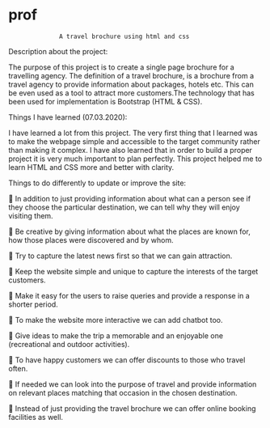 # prof
                  A travel brochure using html and css

Description about the project:

The purpose of this project is to create a single page brochure for a travelling agency. The definition of a travel brochure, is a brochure from a travel agency to provide information about packages, hotels etc. This can be even used as a tool to attract more customers.The technology that has been used for implementation is Bootstrap (HTML & CSS).


Things I have learned (07.03.2020):

I have learned a lot from this project. The very first thing that I learned was to make the webpage simple and accessible to the target community rather than making it complex. I have also learned that in order to build a proper project it is very much important to plan perfectly. This project helped me to learn HTML and CSS more and better with clarity.


Things to do differently to update or improve the site:

	In addition to just providing information about what can a person see if they choose the particular destination, we can tell why they will enjoy visiting them.

	Be creative by giving information about what the places are known for, how those places were discovered and by whom.

	Try to capture the latest news first so that we can gain attraction.

	Keep the website simple and unique to capture the interests of the target customers.

	Make it easy for the users to raise queries and provide a response in a shorter period.

	To make the website more interactive we can add chatbot too.

	Give ideas to make the trip a memorable and an enjoyable one (recreational and outdoor activities).

	To have happy customers we can offer discounts to those who travel often.

	If needed we can look into the purpose of travel and provide information on relevant places matching that occasion in the chosen destination.

	Instead of just providing the travel brochure we can offer online booking facilities as well.


